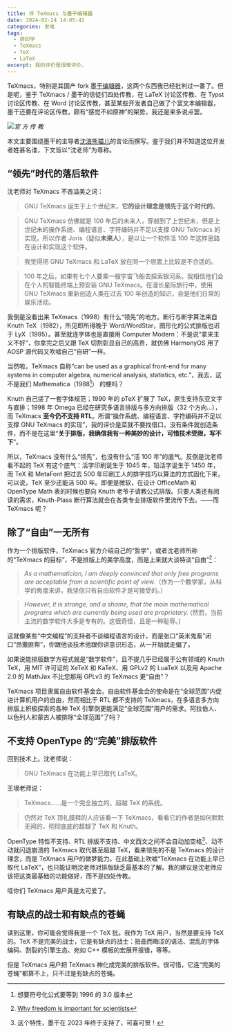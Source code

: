 ```yaml
---
title: 评 TeXmacs 与墨干编辑器
date: 2024-02-24 14:05:41
categories: 发电
tags:
  - 排印学
  - TeXmacs
  - TeX
  - LaTeX
excerpt: 我的评价是很难评价。
---
```


TeXmacs，特别是其国产 fork [墨干编辑器](https://gitee.com/XmacsLabs/mogan)，这两个东西我已经批判过一番了。但是呢，鉴于 TeXmacs / 墨干的信徒们四处传教，在 LaTeX 讨论区传教、在 Typst 讨论区传教、在 Word 讨论区传教，甚至某些开发者自己做了个富文本编辑器，墨干还要在评论区传教，颇有“感觉不如原神”的架势，我还是来多说点罢。

![](./流汗黄豆.webp)_官  方  传  教_

本文主要围绕墨干的主导者[沈浪熊猫儿](https://www.zhihu.com/people/darcyshen)的言论而撰写。鉴于我们并不知道这位开发者姓甚名谁，下文皆以“沈老师”为尊称。

## “领先”时代的落后软件

沈老师对 TeXmacs 不吝溢美之词：

> GNU TeXmacs 诞生于上个世纪末，**它的设计理念是领先于这个时代的**。

> GNU TeXmacs 仿佛就是 100 年后的未来人，穿越到了上世纪末，但是上世纪末的操作系统、编程语言、字符编码并不足以支撑 GNU TeXmacs 的实现，所以作者 Joris（疑似**未来人**），是以让一个软件活 100 年这样思路在设计和实现这个软件。

> 我觉得把 GNU TeXmacs 和 LaTeX 放在同一个层面上比较是不合适的。

> 100 年之后，如果有七个人要乘一艘宇宙飞船去探索银河系，我相信他们会在个人的智能终端上预安装 GNU TeXmacs。在漫长星际旅行中，使用 GNU TeXmacs 重新创造人类在过去 100 年创造的知识，会是他们日常的娱乐活动。

我倒是没看出来 TeXmacs（1998）有什么“领先”的地方。断行与断字算法来自 Knuth TeX（1982），所见即所得晚于 Word/WordStar，图形化的公式排版也迟于 LyX（1995）。甚至就连字体也是直接用 Computer Modern：不是说“拿来主义不好”，你拿完之后又跟 TeX 切割彰显自己的高贵，就仿佛 HarmonyOS 用了 AOSP 源代码又吹嘘自己“自研”一样。

当然啦，TeXmacs 自称“can be used as a graphical front-end for many systems in computer algebra, numerical analysis, statistics, etc.”，我去，这不是我们 Mathematica（1988[^1]） 的梗吗？

Knuth 自己搓了一套字体规范；1990 年的 pTeX 扩展了 TeX，原生支持东亚文字与直排；1998 年 Omega 已经在研究多语言排版与多方向排版（32 个方向...），而 TeXmacs **至今仍不支持 RTL**。所谓“操作系统、编程语言、字符编码并不足以支撑 GNU TeXmacs 的实现”，我的评价是菜就不要找借口，没有条件就创造条件，而不是在这里“**关于排版，我确信我有一种美妙的设计，可惜技术受限，写不下**”。

所以，TeXmacs 没有什么“领先”，也没有什么“活 100 年”的底气。反倒是沈老师看不起的 TeX 有这个底气：活字印刷诞生于 1045 年，铅活字诞生于 1450 年，而 TeX 和 MetaFont 把过去 500 年印刷工人的排字技巧以算法的方式固化下来，可以说，TeX 至少还能活 500 年。即便是微软，在设计 OfficeMath 和 OpenType Math 表的时候也要向 Knuth 老爷子请教公式排版。只要人类还有阅读的需求，Knuth-Plass 断行算法就会在各类专业排版软件里流传下去。——而 TeXmacs 呢？

## 除了“自由”一无所有

作为一个排版软件，TeXmacs 官方介绍自己的“哲学”，或者沈老师所称的“TeXmacs 的目标”，不是排版上的美学高度，而是上来就大谈特谈“自由”[^2]：

> *As a mathematician, I am deeply convinced that only free programs are acceptable from a scientific point of view.*（作为一个数学家，从科学的角度来讲，我坚信只有自由软件才是可接受的。）

> *However, it is strange, and a shame, that the main mathematical programs which are currently being used are proprietary.* (然而，当前主流的数学软件大多是专有的。这很奇怪，且是一种耻辱。)

这就像某些“中文编程”的支持者不谈编程语言的设计，而是张口“英米鬼畜”闭口“昂撒匪帮”，你跟他谈技术他跟你讲意识形态，从一开始就走偏了。

如果说能排版数学方程式就是“数学软件”，且不提几乎已经属于公有领域的 Knuth TeX，用 MIT 许可证的 XeTeX 和 KaTeX、用 GPLv2 的 LuaTeX 以及用 Apache 2.0 的 MathJax 不比您那用 GPLv3 的 TeXmacs 更“自由”？

TeXmacs 项目隶属自由软件基金会。自由软件基金会的使命是在“全球范围”内促进计算机用户的自由，然而相比于 RTL 都不支持的 TeXmacs，在多语言多方向排版上积极探索的各种 TeX 引擎倒更能满足“全球范围”用户的需求。阿拉伯人、以色列人和蒙古人被排除“全球范围”了吗？

## 不支持 OpenType 的“完美”排版软件

回到技术上。沈老师说：

> GNU TeXmacs 在功能上早已取代 LaTeX。

王垠老师说：

> TeXmacs……是一个完全独立的，超越 TeX 的系统。

> 仍然对 TeX 顶礼膜拜的人应该看一下 TeXmacs，看看它的作者是如何默默无闻的，彻彻底底的超越了 TeX 和 Knuth。

OpenType 特性不支持、RTL 排版不支持、中文西文之间不会自动加空格[^3]、动不动就闪退崩溃的 TeXmacs 取代甚至超越 TeX，看来领先的不是 TeXmacs 的设计理念，而是 TeXmacs 用户的做梦能力。在此基础上吹嘘“TeXmacs 在功能上早已取代 LaTeX”，也只能证明沈老师对排版缺乏最基本的了解。我的建议是沈老师应该把这类最基础的功能做好，而不是四处传教。

哇你们 TeXmacs 用户真是太可爱了。

## 有缺点的战士和有缺点的苍蝇

读到这里，你可能会觉得我是一个 TeX 批。我作为 TeX 用户，当然是要支持 TeX 的。TeX 不是完美的战士，它是有缺点的战士：扭曲而晦涩的语法、混乱的字体编码、割裂的引擎生态、宛如 C++ 模板的宏展开报错，等等。

但是 TeXmacs 用户把 TeXmacs 神化成完美的排版软件。很可惜，它连“完美的苍蝇”都算不上，只不过是有缺点的苍蝇。

[^1]: 想要符号化公式要等到 1996 的 3.0 版本
[^2]: [Why freedom is important for scientists](https://www.texmacs.org/tmweb/about/philosophy.en.html)
[^3]: 这个特性，墨干在 2023 年终于支持了，可喜可贺！
